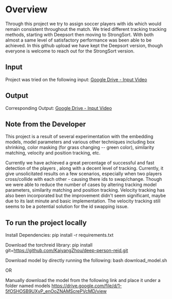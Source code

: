 # Overview

Through this project we try to assign soccer players with ids which would remain consistent throughout the match. We tried different tracking tracking methods, starting with Deepsort then moving to StrongSort. With both almost a same level of satisfactory performance was been able to be achieved. In this github upload we have kept the Deepsort version, though everyone is welcome to reach out for the StrongSort version.

## Input

Project was tried on the following input:
<a href="https://drive.google.com/file/d/1TDcND31fvEDvcnZCaianTxJrmT8q7iIi/view?usp=drive_link" target="_blank">Google Drive - Input Video</a>

## Output

Corresponding Output:
<a href="https://drive.google.com/file/d/1hjQxy6GUyPdryagLr2WHQ2k09JbWS4Ak/view?usp=drive_link" target="_blank">Google Drive - Input Video</a>

## Note from the Developer

This project is a result of several experimentation with the embedding models, model parameters and various other techniques including box shrinking, color masking (for grass changing -- green color), similarity matching, velocity and position tracking, etc.

Currently we have achieved a great percentage of successful and fast detection of the players , along with a decent level of tracking. Currently, it give unsolicitated results on a few scenarios, especially when two players cross/collide with each other - causing there ids to swap/change. Though we were able to reduce the number of cases by altering tracking model parameters, similarity matching and position tracking. Velocity tracking has also been incorporated but the improvement didn't seem significant, maybe due to its last minute and basic implementation. The velocity tracking still seems to be a potential solution for the id swapping issue. 

## To run the project locally

Install Dependencies:
pip install -r requirements.txt

Download the torchreid library:
pip install git+https://github.com/KaiyangZhou/deep-person-reid.git 

Download model by directly running the following:
bash download_model.sh

OR

Manually download the model from the following link and place it under a folder named models
https://drive.google.com/file/d/1-5fOSHOSB9UXyP_enOoZNAMScrePVcMD/view



